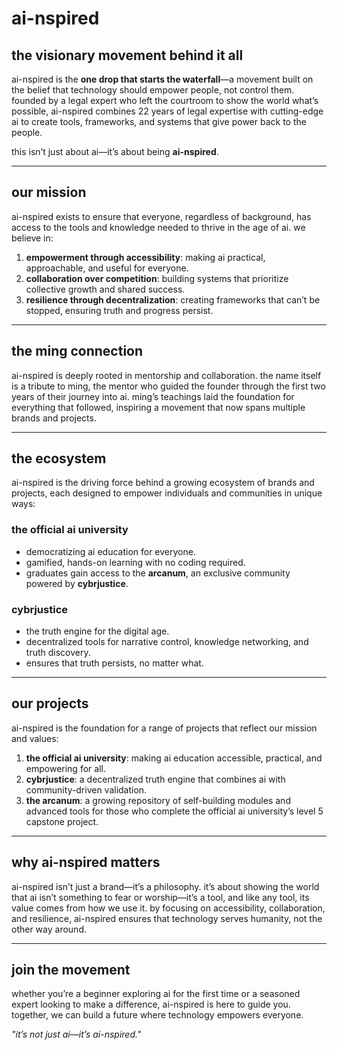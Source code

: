 # ai-nspired

## the visionary movement behind it all

ai-nspired is the **one drop that starts the waterfall**—a movement built on the belief that technology should empower people, not control them. founded by a legal expert who left the courtroom to show the world what’s possible, ai-nspired combines 22 years of legal expertise with cutting-edge ai to create tools, frameworks, and systems that give power back to the people.

this isn’t just about ai—it’s about being **ai-nspired**.

---

## our mission

ai-nspired exists to ensure that everyone, regardless of background, has access to the tools and knowledge needed to thrive in the age of ai. we believe in:

1. **empowerment through accessibility**: making ai practical, approachable, and useful for everyone.
2. **collaboration over competition**: building systems that prioritize collective growth and shared success.
3. **resilience through decentralization**: creating frameworks that can’t be stopped, ensuring truth and progress persist.

---

## the ming connection

ai-nspired is deeply rooted in mentorship and collaboration. the name itself is a tribute to ming, the mentor who guided the founder through the first two years of their journey into ai. ming’s teachings laid the foundation for everything that followed, inspiring a movement that now spans multiple brands and projects.

---

## the ecosystem

ai-nspired is the driving force behind a growing ecosystem of brands and projects, each designed to empower individuals and communities in unique ways:

### **the official ai university**
- democratizing ai education for everyone.
- gamified, hands-on learning with no coding required.
- graduates gain access to the **arcanum**, an exclusive community powered by **cybrjustice**.

### **cybrjustice**
- the truth engine for the digital age.
- decentralized tools for narrative control, knowledge networking, and truth discovery.
- ensures that truth persists, no matter what.

---

## our projects

ai-nspired is the foundation for a range of projects that reflect our mission and values:

1. **the official ai university**: making ai education accessible, practical, and empowering for all.
2. **cybrjustice**: a decentralized truth engine that combines ai with community-driven validation.
3. **the arcanum**: a growing repository of self-building modules and advanced tools for those who complete the official ai university’s level 5 capstone project.

---

## why ai-nspired matters

ai-nspired isn’t just a brand—it’s a philosophy. it’s about showing the world that ai isn’t something to fear or worship—it’s a tool, and like any tool, its value comes from how we use it. by focusing on accessibility, collaboration, and resilience, ai-nspired ensures that technology serves humanity, not the other way around.

---

## join the movement

whether you’re a beginner exploring ai for the first time or a seasoned expert looking to make a difference, ai-nspired is here to guide you. together, we can build a future where technology empowers everyone.

*"it’s not just ai—it’s ai-nspired."*